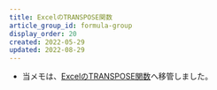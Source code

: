 ```yaml
---
title: ExcelのTRANSPOSE関数
article_group_id: formula-group
display_order: 20
created: 2022-05-29
updated: 2022-08-29
---
```

- 当メモは、[ExcelのTRANSPOSE関数](https://thinktwice.tech/it/excel/formula_transpose/)へ移管しました。